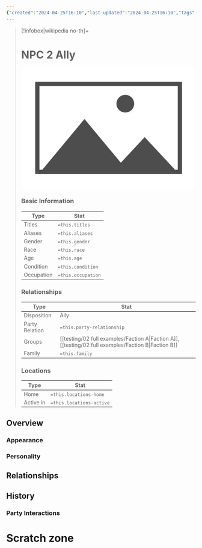 ```yaml
---
{"created":"2024-04-25T16:10","last-updated":"2024-04-25T16:10","tags":["People/NPC"],"titles":null,"aliases":null,"gender":null,"race":null,"age":null,"condition":null,"occupation":null,"party-relationship":null,"party-disposition":"Ally","associated-groups":["[[Faction A]]","[[Faction B]]"],"family":null,"locations-home":null,"locations-active":null,"publish":true,"note-icon":"npc","templater":["[[template - npc]]"],"path":"testing/02 full examples/NPC 2 Ally.md","permalink":"/testing/02-full-examples/npc-2-ally/","PassFrontmatter":true}
---
```



> [!infobox|wikipedia no-th]+
> # NPC 2 Ally
> ![placeholder.bmp](../../A%20Assets/placeholder.bmp)
> ### Basic Information
> | Type |  Stat |
> | --- | --- |
> | Titles | `=this.titles` |
> | Aliases | `=this.aliases` |
> | Gender | `=this.gender` |
> | Race | `=this.race` |
> | Age | `=this.age` |
> | Condition | `=this.condition` |
> | Occupation | `=this.occupation` |
> ### Relationships
> | Type |  Stat |
> | --- | --- |
> | Disposition | Ally |
> | Party Relation | `=this.party-relationship` |
> | Groups | [[testing/02 full examples/Faction A\|Faction A]],[[testing/02 full examples/Faction B\|Faction B]] |
> | Family | `=this.family`  |
> ### Locations
> | Type |  Stat |
> | --- | --- |
> | Home | `=this.locations-home` |
> | Active in | `=this.locations-active` |


## Overview


### Appearance


### Personality



## Relationships



## History


### Party Interactions



# Scratch zone





